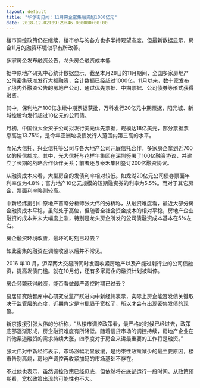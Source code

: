 ```yaml
---
layout: default
title: "华尔街见闻：11月房企密集融资超1000亿元"
date: 2018-12-02T09:29:46.000000+00:00
---
```


楼市调控政策仍在继续，楼市参与的各方也多半持观望态度。但最新数据显示，房企11月的融资环境似乎有所改善。

多家房企发布融资公告，龙头房企融资成本低

据中原地产研究中心统计数据显示，截至本月28日的11月期间，全国多家房地产公司密集获准发行大额融资，合计数额已经超过1000亿。11月以来，数十家发布了境内外融资公告的房地产公司，通过优先票据、中期票据、公司债券等形式获得融资。

其中，保利地产100亿永续中期票据获批，万科发行20亿元中期票据，阳光城、新城控股均发行超过10亿元的公司债。

月初，中国恒大全资子公司拟发行美元优先票据，规模达18亿美元，部分票据票息高达13.75%，是今年亚洲垃圾债发行人范围内第三高的水平。

而光大信托、兴业信托等公司与各大地产公司开展信托合作，多家房企拿到近700亿的授信额度。其中，光大信托与花样年集团在深圳签署了100亿融资协议，并建立了长期的战略合作伙伴关系；前者还与泰禾集团签订200亿融资协议。

从融资成本来看，大型房企的发债利率相对较低。如龙湖20亿元公司债券票面年利率仅为4.8%；富力地产10亿元规模的短期融资券的利率为5.5%。而对于其它房企，票面利率略则较高。

中新经纬援引中原地产首席分析师张大伟的分析称，从融资难度看，最近大部分房企融资成本平稳，虽然处于高位，但随着全社会资金成本的相对平稳，房地产企业融资的成本并未大幅度上涨，特别是龙头房企所发的公司债融资成本基本在5%左右。

房企融资环境改善，最坏的时刻已过去？

如此密集的融资在调控收紧以后并不常见。

2016 年10 月，沪深两大交易所同时发函收紧房地产以及产能过剩行业的公司债融资，提高发债门槛。就在10月份，还有多家房企的融资计划被叫停。

房企频繁获得融资，能否看做最严调控时期已过去？

易居研究院智库中心研究总监严跃进向中新经纬表示，实际上房企能否发债关键取决于监管层的态度，近期肯定是审批趋于宽松了，所以才会有出现密集发债的现象。

新京报援引张大伟的分析称，“从楼市调控政策看，最严格的时候已经过去，政策底部逐渐形成，房企融资难度有所降低。随着信贷市场的调控持续，房地产企业在其他渠道融资的需求持续大涨，四季度对于房企来讲最重要的工作将是融资。”

张大伟对中新经纬表示，市场涨幅明显放缓，是约束性政策减少的最主要原因，楼市告别高烧，房地产调控再收紧加码的市场基础不存在。

不过他也表示，虽然调控政策已经见底，但依然将在底部运行一段时间。从政策预期看，宽松政策出现的可能性也不大。

